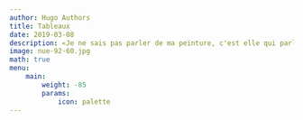 ```yaml
---
author: Hugo Authors
title: Tableaux
date: 2019-03-08
description: «Je ne sais pas parler de ma peinture, c'est elle qui parle. C'est moi qui la crée. Je me mets devant une toile et je peins en fonction de mon état, de mes sensations, des aléas de la vie. Tout est mental.»
image: nue-92-60.jpg
math: true
menu:
    main: 
        weight: -85
        params:
            icon: palette
---
```





